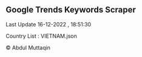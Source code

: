 

## Google Trends Keywords Scraper 
 
Last Update 16-12-2022 , 18:51:30

Country List :
VIETNAM.json



© Abdul Muttaqin 
